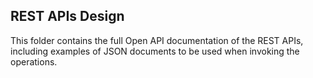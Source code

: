 ## REST APIs Design

This folder contains the full Open API documentation of the REST APIs, including examples of JSON documents to be used when invoking the operations.

